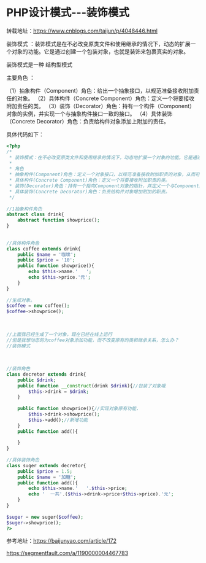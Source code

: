 # PHP设计模式---装饰模式

转载地址：https://www.cnblogs.com/taijun/p/4048446.html

装饰模式 ：装饰模式是在不必改变原类文件和使用继承的情况下，动态的扩展一个对象的功能。它是通过创建一个包装对象，也就是装饰来包裹真实的对象。

装饰模式是一种 结构型模式

主要角色 ：

（1）抽象构件（Component）角色：给出一个抽象接口，以规范准备接收附加责任的对象。
（2）具体构件（Concrete Component）角色：定义一个将要接收附加责任的类。
（3）装饰（Decorator）角色：持有一个构件（Component）对象的实例，并实现一个与抽象构件接口一致的接口。
（4）具体装饰（Concrete Decorator）角色：负责给构件对象添加上附加的责任。


具体代码如下：

```php
<?php
/*
 * 装饰模式：在不必改变原类文件和使用继承的情况下，动态地扩展一个对象的功能。它是通过创建一个包装对象，也就是装饰来包裹真实的对象。
 *
 * 角色
 * 抽象构件(Component)角色：定义一个对象接口，以规范准备接收附加职责的对象，从而可以给这些对象动态地添加职责。
 * 具体构件(Concrete Component)角色：定义一个将要接收附加职责的类。
 * 装饰(Decorator)角色：持有一个指向Component对象的指针，并定义一个与Component接口一致的接口。
 * 具体装饰(Concrete Decorator)角色：负责给构件对象增加附加的职责。
 */
 
//1抽象构件角色
abstract class drink{
    abstract function showprice();
}
 
 
//具体构件角色
class coffee extends drink{
    public $name = '咖啡';
    public $price = '10';
    public function showprice(){
        echo $this->name.'   ';
        echo $this->price.'元';
    }
}
 
//生成对象。
$coffee = new coffee();
$coffee->showprice();
 
 
 
//上面我已经生成了一个对象，现在已经在线上运行
//但是我想动态的为coffee对象添加功能，而不改变原有的类和继承关系，怎么办？
//装饰模式
 
 
 
//装饰角色
class decretor extends drink{
    public $drink;
    public function __construct(drink $drink){//包装了对象哦
        $this->drink = $drink;
    }
     
    public function showprice(){//实现对象原有功能，
        $this->drink->showprice();
        $this->add();//新增功能
    }
    public function add(){
         
    }
}
 
//具体装饰角色
class suger extends decretor{
    public $price = 1.5;
    public $name = '加糖';
    public function add(){
        echo $this->name.'   '.$this->price;
        echo '  一共'.($this->drink->price+$this->price).'元';
    }
}
 
$suger = new suger($coffee);
$suger->showprice();
?>
```

参考地址：https://baijunyao.com/article/172

https://segmentfault.com/a/1190000004467783